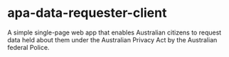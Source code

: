 # apa-data-requester-client
A simple single-page web app that enables Australian citizens to request data held about them under the Australian Privacy Act by the Australian federal Police.
